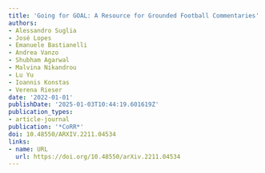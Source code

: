 ```yaml
---
title: 'Going for GOAL: A Resource for Grounded Football Commentaries'
authors:
- Alessandro Suglia
- José Lopes
- Emanuele Bastianelli
- Andrea Vanzo
- Shubham Agarwal
- Malvina Nikandrou
- Lu Yu
- Ioannis Konstas
- Verena Rieser
date: '2022-01-01'
publishDate: '2025-01-03T10:44:19.601619Z'
publication_types:
- article-journal
publication: '*CoRR*'
doi: 10.48550/ARXIV.2211.04534
links:
- name: URL
  url: https://doi.org/10.48550/arXiv.2211.04534
---
```

